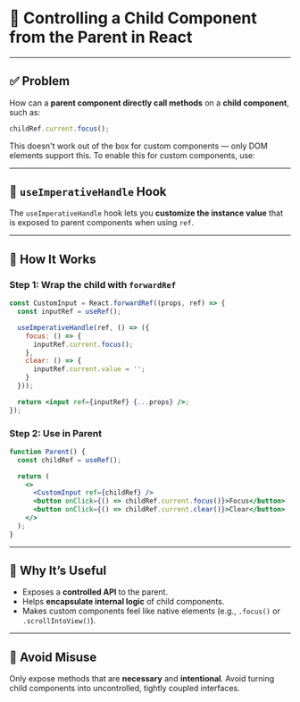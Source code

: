 
# 🎯 Controlling a Child Component from the Parent in React

---

## ✅ Problem

How can a **parent component directly call methods** on a **child component**, such as:
```js
childRef.current.focus();
```

This doesn't work out of the box for custom components — only DOM elements support this. To enable this for custom components, use:

---

## 🧩 `useImperativeHandle` Hook

The `useImperativeHandle` hook lets you **customize the instance value** that is exposed to parent components when using `ref`.

---

## 🔧 How It Works

### Step 1: Wrap the child with `forwardRef`

```jsx
const CustomInput = React.forwardRef((props, ref) => {
  const inputRef = useRef();

  useImperativeHandle(ref, () => ({
    focus: () => {
      inputRef.current.focus();
    },
    clear: () => {
      inputRef.current.value = '';
    }
  }));

  return <input ref={inputRef} {...props} />;
});
```

### Step 2: Use in Parent

```jsx
function Parent() {
  const childRef = useRef();

  return (
    <>
      <CustomInput ref={childRef} />
      <button onClick={() => childRef.current.focus()}>Focus</button>
      <button onClick={() => childRef.current.clear()}>Clear</button>
    </>
  );
}
```

---

## 🧼 Why It’s Useful

- Exposes a **controlled API** to the parent.
- Helps **encapsulate internal logic** of child components.
- Makes custom components feel like native elements (e.g., `.focus()` or `.scrollIntoView()`).

---

## 🚫 Avoid Misuse

Only expose methods that are **necessary** and **intentional**. Avoid turning child components into uncontrolled, tightly coupled interfaces.

